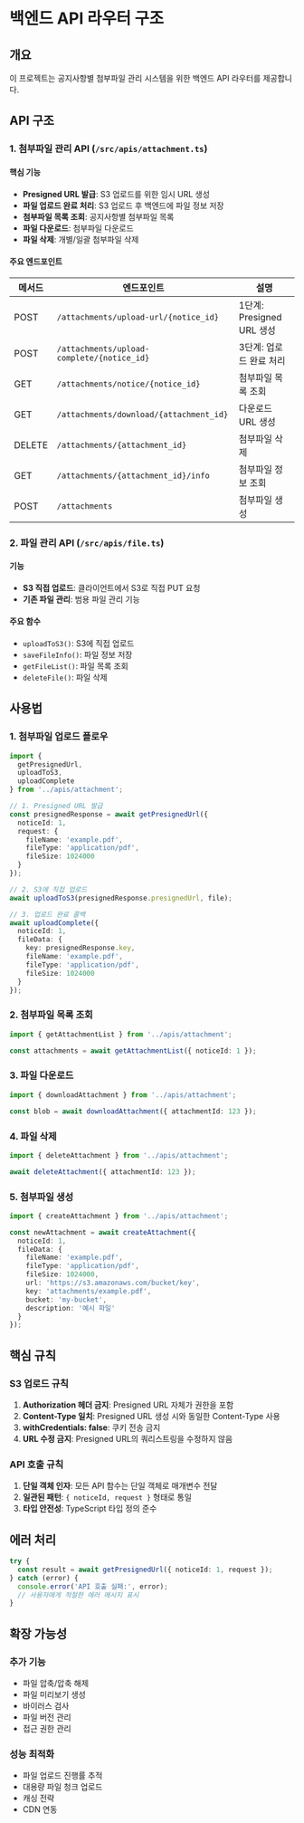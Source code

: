 # 백엔드 API 라우터 구조

## 개요
이 프로젝트는 공지사항별 첨부파일 관리 시스템을 위한 백엔드 API 라우터를 제공합니다.

## API 구조

### 1. 첨부파일 관리 API (`/src/apis/attachment.ts`)

#### 핵심 기능
- **Presigned URL 발급**: S3 업로드를 위한 임시 URL 생성
- **파일 업로드 완료 처리**: S3 업로드 후 백엔드에 파일 정보 저장
- **첨부파일 목록 조회**: 공지사항별 첨부파일 목록
- **파일 다운로드**: 첨부파일 다운로드
- **파일 삭제**: 개별/일괄 첨부파일 삭제

#### 주요 엔드포인트

| 메서드 | 엔드포인트 | 설명 |
|--------|------------|------|
| POST | `/attachments/upload-url/{notice_id}` | 1단계: Presigned URL 생성 |
| POST | `/attachments/upload-complete/{notice_id}` | 3단계: 업로드 완료 처리 |
| GET | `/attachments/notice/{notice_id}` | 첨부파일 목록 조회 |
| GET | `/attachments/download/{attachment_id}` | 다운로드 URL 생성 |
| DELETE | `/attachments/{attachment_id}` | 첨부파일 삭제 |
| GET | `/attachments/{attachment_id}/info` | 첨부파일 정보 조회 |
| POST | `/attachments` | 첨부파일 생성 |

### 2. 파일 관리 API (`/src/apis/file.ts`)

#### 기능
- **S3 직접 업로드**: 클라이언트에서 S3로 직접 PUT 요청
- **기존 파일 관리**: 범용 파일 관리 기능

#### 주요 함수
- `uploadToS3()`: S3에 직접 업로드
- `saveFileInfo()`: 파일 정보 저장
- `getFileList()`: 파일 목록 조회
- `deleteFile()`: 파일 삭제

## 사용법

### 1. 첨부파일 업로드 플로우

```typescript
import { 
  getPresignedUrl, 
  uploadToS3, 
  uploadComplete 
} from '../apis/attachment';

// 1. Presigned URL 발급
const presignedResponse = await getPresignedUrl({
  noticeId: 1,
  request: {
    fileName: 'example.pdf',
    fileType: 'application/pdf',
    fileSize: 1024000
  }
});

// 2. S3에 직접 업로드
await uploadToS3(presignedResponse.presignedUrl, file);

// 3. 업로드 완료 콜백
await uploadComplete({
  noticeId: 1,
  fileData: {
    key: presignedResponse.key,
    fileName: 'example.pdf',
    fileType: 'application/pdf',
    fileSize: 1024000
  }
});
```

### 2. 첨부파일 목록 조회

```typescript
import { getAttachmentList } from '../apis/attachment';

const attachments = await getAttachmentList({ noticeId: 1 });
```

### 3. 파일 다운로드

```typescript
import { downloadAttachment } from '../apis/attachment';

const blob = await downloadAttachment({ attachmentId: 123 });
```

### 4. 파일 삭제

```typescript
import { deleteAttachment } from '../apis/attachment';

await deleteAttachment({ attachmentId: 123 });
```

### 5. 첨부파일 생성

```typescript
import { createAttachment } from '../apis/attachment';

const newAttachment = await createAttachment({
  noticeId: 1,
  fileData: {
    fileName: 'example.pdf',
    fileType: 'application/pdf',
    fileSize: 1024000,
    url: 'https://s3.amazonaws.com/bucket/key',
    key: 'attachments/example.pdf',
    bucket: 'my-bucket',
    description: '예시 파일'
  }
});
```

## 핵심 규칙

### S3 업로드 규칙
1. **Authorization 헤더 금지**: Presigned URL 자체가 권한을 포함
2. **Content-Type 일치**: Presigned URL 생성 시와 동일한 Content-Type 사용
3. **withCredentials: false**: 쿠키 전송 금지
4. **URL 수정 금지**: Presigned URL의 쿼리스트링을 수정하지 않음

### API 호출 규칙
1. **단일 객체 인자**: 모든 API 함수는 단일 객체로 매개변수 전달
2. **일관된 패턴**: `{ noticeId, request }` 형태로 통일
3. **타입 안전성**: TypeScript 타입 정의 준수

## 에러 처리

```typescript
try {
  const result = await getPresignedUrl({ noticeId: 1, request });
} catch (error) {
  console.error('API 호출 실패:', error);
  // 사용자에게 적절한 에러 메시지 표시
}
```

## 확장 가능성

### 추가 기능
- 파일 압축/압축 해제
- 파일 미리보기 생성
- 바이러스 검사
- 파일 버전 관리
- 접근 권한 관리

### 성능 최적화
- 파일 업로드 진행률 추적
- 대용량 파일 청크 업로드
- 캐싱 전략
- CDN 연동
